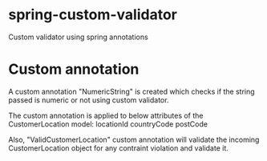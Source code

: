 # spring-custom-validator
Custom validator using spring annotations

# Custom annotation

A custom annotation "NumericString" is created which checks if the string passed is numeric or not using custom validator.

The custom annotation is applied to below attributes of the CustomerLocation model:
locationId
countryCode
postCode

Also, "ValidCustomerLocation" custom annotation will validate the incoming CustomerLocation object for any contraint violation and validate it.

